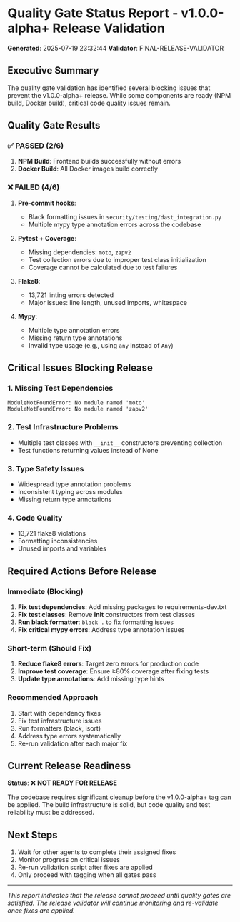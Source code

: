 # Quality Gate Status Report - v1.0.0-alpha+ Release Validation

**Generated**: 2025-07-19 23:32:44
**Validator**: FINAL-RELEASE-VALIDATOR

## Executive Summary

The quality gate validation has identified several blocking issues that prevent the v1.0.0-alpha+ release. While some components are ready (NPM build, Docker build), critical code quality issues remain.

## Quality Gate Results

### ✅ PASSED (2/6)
1. **NPM Build**: Frontend builds successfully without errors
2. **Docker Build**: All Docker images build correctly

### ❌ FAILED (4/6)
1. **Pre-commit hooks**:
   - Black formatting issues in `security/testing/dast_integration.py`
   - Multiple mypy type annotation errors across the codebase

2. **Pytest + Coverage**:
   - Missing dependencies: `moto`, `zapv2`
   - Test collection errors due to improper test class initialization
   - Coverage cannot be calculated due to test failures

3. **Flake8**:
   - 13,721 linting errors detected
   - Major issues: line length, unused imports, whitespace

4. **Mypy**:
   - Multiple type annotation errors
   - Missing return type annotations
   - Invalid type usage (e.g., using `any` instead of `Any`)

## Critical Issues Blocking Release

### 1. Missing Test Dependencies
```
ModuleNotFoundError: No module named 'moto'
ModuleNotFoundError: No module named 'zapv2'
```

### 2. Test Infrastructure Problems
- Multiple test classes with `__init__` constructors preventing collection
- Test functions returning values instead of None

### 3. Type Safety Issues
- Widespread type annotation problems
- Inconsistent typing across modules
- Missing return type annotations

### 4. Code Quality
- 13,721 flake8 violations
- Formatting inconsistencies
- Unused imports and variables

## Required Actions Before Release

### Immediate (Blocking)
1. **Fix test dependencies**: Add missing packages to requirements-dev.txt
2. **Fix test classes**: Remove __init__ constructors from test classes
3. **Run black formatter**: `black .` to fix formatting issues
4. **Fix critical mypy errors**: Address type annotation issues

### Short-term (Should Fix)
1. **Reduce flake8 errors**: Target zero errors for production code
2. **Improve test coverage**: Ensure ≥80% coverage after fixing tests
3. **Update type annotations**: Add missing type hints

### Recommended Approach
1. Start with dependency fixes
2. Fix test infrastructure issues
3. Run formatters (black, isort)
4. Address type errors systematically
5. Re-run validation after each major fix

## Current Release Readiness

**Status**: ❌ **NOT READY FOR RELEASE**

The codebase requires significant cleanup before the v1.0.0-alpha+ tag can be applied. The build infrastructure is solid, but code quality and test reliability must be addressed.

## Next Steps

1. Wait for other agents to complete their assigned fixes
2. Monitor progress on critical issues
3. Re-run validation script after fixes are applied
4. Only proceed with tagging when all gates pass

---

*This report indicates that the release cannot proceed until quality gates are satisfied. The release validator will continue monitoring and re-validate once fixes are applied.*

